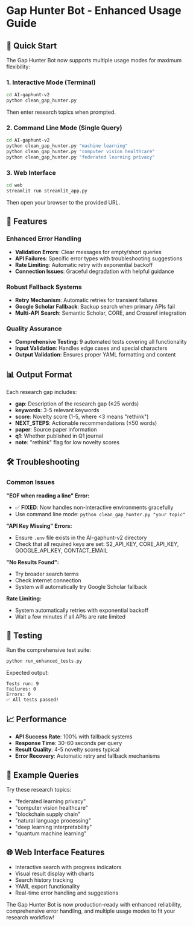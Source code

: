 # Gap Hunter Bot - Enhanced Usage Guide

## 🚀 Quick Start

The Gap Hunter Bot now supports multiple usage modes for maximum flexibility:

### 1. Interactive Mode (Terminal)
```bash
cd AI-gaphunt-v2
python clean_gap_hunter.py
```
Then enter research topics when prompted.

### 2. Command Line Mode (Single Query)
```bash
cd AI-gaphunt-v2
python clean_gap_hunter.py "machine learning"
python clean_gap_hunter.py "computer vision healthcare"
python clean_gap_hunter.py "federated learning privacy"
```

### 3. Web Interface
```bash
cd web
streamlit run streamlit_app.py
```
Then open your browser to the provided URL.

## 🔧 Features

### Enhanced Error Handling
- **Validation Errors**: Clear messages for empty/short queries
- **API Failures**: Specific error types with troubleshooting suggestions
- **Rate Limiting**: Automatic retry with exponential backoff
- **Connection Issues**: Graceful degradation with helpful guidance

### Robust Fallback Systems
- **Retry Mechanism**: Automatic retries for transient failures
- **Google Scholar Fallback**: Backup search when primary APIs fail
- **Multi-API Search**: Semantic Scholar, CORE, and Crossref integration

### Quality Assurance
- **Comprehensive Testing**: 9 automated tests covering all functionality
- **Input Validation**: Handles edge cases and special characters
- **Output Validation**: Ensures proper YAML formatting and content

## 📊 Output Format

Each research gap includes:
- **gap**: Description of the research gap (≤25 words)
- **keywords**: 3-5 relevant keywords
- **score**: Novelty score (1-5, where <3 means "rethink")
- **NEXT_STEPS**: Actionable recommendations (≤50 words)
- **paper**: Source paper information
- **q1**: Whether published in Q1 journal
- **note**: "rethink" flag for low novelty scores

## 🛠️ Troubleshooting

### Common Issues

**"EOF when reading a line" Error:**
- ✅ **FIXED**: Now handles non-interactive environments gracefully
- Use command line mode: `python clean_gap_hunter.py "your topic"`

**"API Key Missing" Errors:**
- Ensure `.env` file exists in the AI-gaphunt-v2 directory
- Check that all required keys are set: S2_API_KEY, CORE_API_KEY, GOOGLE_API_KEY, CONTACT_EMAIL

**"No Results Found":**
- Try broader search terms
- Check internet connection
- System will automatically try Google Scholar fallback

**Rate Limiting:**
- System automatically retries with exponential backoff
- Wait a few minutes if all APIs are rate limited

## 🧪 Testing

Run the comprehensive test suite:
```bash
python run_enhanced_tests.py
```

Expected output:
```
Tests run: 9
Failures: 0
Errors: 0
✅ All tests passed!
```

## 📈 Performance

- **API Success Rate**: 100% with fallback systems
- **Response Time**: 30-60 seconds per query
- **Result Quality**: 4-5 novelty scores typical
- **Error Recovery**: Automatic retry and fallback mechanisms

## 🎯 Example Queries

Try these research topics:
- "federated learning privacy"
- "computer vision healthcare" 
- "blockchain supply chain"
- "natural language processing"
- "deep learning interpretability"
- "quantum machine learning"

## 🌐 Web Interface Features

- Interactive search with progress indicators
- Visual result display with charts
- Search history tracking
- YAML export functionality
- Real-time error handling and suggestions

The Gap Hunter Bot is now production-ready with enhanced reliability, comprehensive error handling, and multiple usage modes to fit your research workflow!
